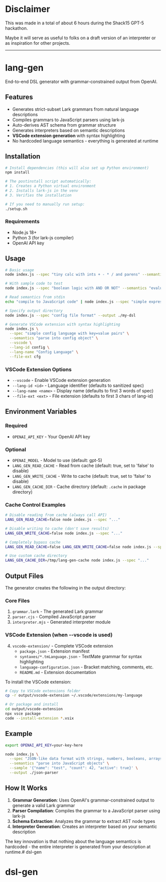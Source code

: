 # Disclaimer

This was made in a total of about 6 hours during the Shack15 GPT-5 hackathon.

Maybe it will serve as useful to folks on a draft version of an interpreter or as inspiration for other projects.

----

# lang-gen

End-to-end DSL generator with grammar-constrained output from OpenAI.

## Features

- Generates strict-subset Lark grammars from natural language descriptions
- Compiles grammars to JavaScript parsers using lark-js
- Auto-derives AST schema from grammar structure
- Generates interpreters based on semantic descriptions
- **VSCode extension generation** with syntax highlighting
- No hardcoded language semantics - everything is generated at runtime

## Installation

```bash
# Install dependencies (this will also set up Python environment)
npm install

# The postinstall script automatically:
# 1. Creates a Python virtual environment
# 2. Installs lark-js in the venv
# 3. Verifies the installation

# If you need to manually run setup:
./setup.sh
```

### Requirements

- Node.js 18+
- Python 3 (for lark-js compiler)
- OpenAI API key

## Usage

```bash
# Basic usage
node index.js --spec "tiny calc with ints + - * / and parens" --semantics "evaluate to a number"

# With sample code to test
node index.js --spec "boolean logic with AND OR NOT" --semantics "evaluate to true/false" --sample "true AND (false OR true)"

# Read semantics from stdin
echo "compile to JavaScript code" | node index.js --spec "simple expression language"

# Specify output directory
node index.js --spec "config file format" --output ./my-dsl

# Generate VSCode extension with syntax highlighting
node index.js \
  --spec "simple config language with key=value pairs" \
  --semantics "parse into config object" \
  --vscode \
  --lang-id config \
  --lang-name "Config Language" \
  --file-ext cfg
```

### VSCode Extension Options

- `--vscode` - Enable VSCode extension generation
- `--lang-id <id>` - Language identifier (defaults to sanitized spec)
- `--lang-name <name>` - Display name (defaults to first 3 words of spec)
- `--file-ext <ext>` - File extension (defaults to first 3 chars of lang-id)

## Environment Variables

### Required
- `OPENAI_API_KEY` - Your OpenAI API key

### Optional
- `OPENAI_MODEL` - Model to use (default: gpt-5)
- `LANG_GEN_READ_CACHE` - Read from cache (default: true, set to 'false' to disable)
- `LANG_GEN_WRITE_CACHE` - Write to cache (default: true, set to 'false' to disable)
- `LANG_GEN_CACHE_DIR` - Cache directory (default: `.cache` in package directory)

### Cache Control Examples

```bash
# Disable reading from cache (always call API)
LANG_GEN_READ_CACHE=false node index.js --spec "..."

# Disable writing to cache (don't save results)
LANG_GEN_WRITE_CACHE=false node index.js --spec "..."

# Completely bypass cache
LANG_GEN_READ_CACHE=false LANG_GEN_WRITE_CACHE=false node index.js --spec "..."

# Use custom cache directory
LANG_GEN_CACHE_DIR=/tmp/lang-gen-cache node index.js --spec "..."
```

## Output Files

The generator creates the following in the output directory:

### Core Files
1. `grammar.lark` - The generated Lark grammar
2. `parser.cjs` - Compiled JavaScript parser
3. `interpreter.mjs` - Generated interpreter module

### VSCode Extension (when --vscode is used)
4. `vscode-extension/` - Complete VSCode extension
   - `package.json` - Extension manifest
   - `syntaxes/*.tmLanguage.json` - TextMate grammar for syntax highlighting
   - `language-configuration.json` - Bracket matching, comments, etc.
   - `README.md` - Extension documentation

To install the VSCode extension:
```bash
# Copy to VSCode extensions folder
cp -r output/vscode-extension ~/.vscode/extensions/my-language

# Or package and install
cd output/vscode-extension
npx vsce package
code --install-extension *.vsix
```

## Example

```bash
export OPENAI_API_KEY=your-key-here

node index.js \
  --spec "JSON-like data format with strings, numbers, booleans, arrays, and objects" \
  --semantics "parse into JavaScript objects" \
  --sample '{"name": "test", "count": 42, "active": true}' \
  --output ./json-parser
```

## How It Works

1. **Grammar Generation**: Uses OpenAI's grammar-constrained output to generate a valid Lark grammar
2. **Parser Compilation**: Compiles the grammar to a JavaScript parser using lark-js
3. **Schema Extraction**: Analyzes the grammar to extract AST node types
4. **Interpreter Generation**: Creates an interpreter based on your semantic description

The key innovation is that nothing about the language semantics is hardcoded - the entire
interpreter is generated from your description at runtime.# dsl-gen
# dsl-gen
